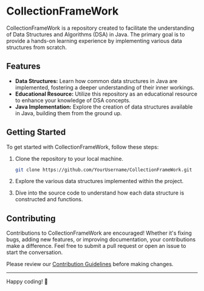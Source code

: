 # CollectionFrameWork

CollectionFrameWork is a repository created to facilitate the understanding of Data Structures and Algorithms (DSA) in Java. The primary goal is to provide a hands-on learning experience by implementing various data structures from scratch.

## Features

- **Data Structures:** Learn how common data structures in Java are implemented, fostering a deeper understanding of their inner workings.
- **Educational Resource:** Utilize this repository as an educational resource to enhance your knowledge of DSA concepts.
- **Java Implementation:** Explore the creation of data structures available in Java, building them from the ground up.

## Getting Started

To get started with CollectionFrameWork, follow these steps:

1. Clone the repository to your local machine.

   ```bash
   git clone https://github.com/YourUsername/CollectionFrameWork.git
   ```

2. Explore the various data structures implemented within the project.

3. Dive into the source code to understand how each data structure is constructed and functions.


## Contributing

Contributions to CollectionFrameWork are encouraged! Whether it's fixing bugs, adding new features, or improving documentation, your contributions make a difference. Feel free to submit a pull request or open an issue to start the conversation.

Please review our [Contribution Guidelines](CONTRIBUTING.md) before making changes.

---

Happy coding! 🚀
